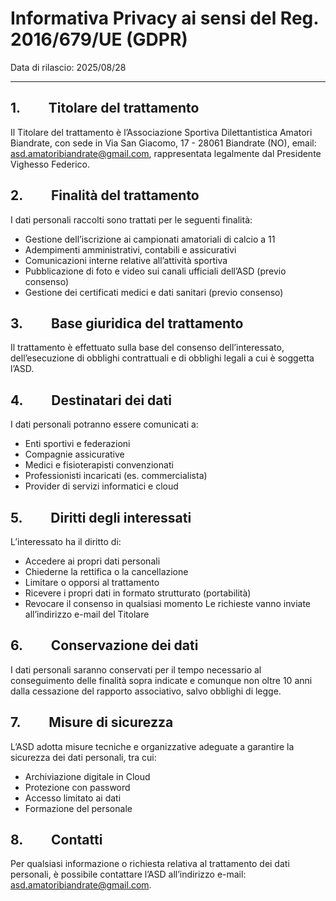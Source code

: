 # Informativa Privacy ai sensi del Reg. 2016/679/UE (GDPR)
Data di rilascio: 2025/08/28

---
## 1.         Titolare del trattamento

Il Titolare del trattamento è l’Associazione Sportiva Dilettantistica Amatori Biandrate, con sede in Via San Giacomo, 17 - 28061 Biandrate (NO), email: [asd.amatoribiandrate@gmail.com](mailto:asd.amatoribiandrate@gmail.com), rappresentata legalmente dal Presidente Vighesso Federico.
## 2.         Finalità del trattamento
I dati personali raccolti sono trattati per le seguenti finalità:
- Gestione dell’iscrizione ai campionati amatoriali di calcio a 11
- Adempimenti amministrativi, contabili e assicurativi
- Comunicazioni interne relative all’attività sportiva
- Pubblicazione di foto e video sui canali ufficiali dell’ASD (previo consenso)
- Gestione dei certificati medici e dati sanitari (previo consenso)
## 3.         Base giuridica del trattamento
Il trattamento è effettuato sulla base del consenso dell’interessato, dell’esecuzione di obblighi contrattuali e di obblighi legali a cui è soggetta l’ASD.

## 4.         Destinatari dei dati
I dati personali potranno essere comunicati a:
- Enti sportivi e federazioni
- Compagnie assicurative
- Medici e fisioterapisti convenzionati
- Professionisti incaricati (es. commercialista)
- Provider di servizi informatici e cloud
## 5.         Diritti degli interessati
L’interessato ha il diritto di:
- Accedere ai propri dati personali
- Chiederne la rettifica o la cancellazione
- Limitare o opporsi al trattamento
- Ricevere i propri dati in formato strutturato (portabilità)
- Revocare il consenso in qualsiasi momento
Le richieste vanno inviate all’indirizzo e-mail del Titolare
## 6.         Conservazione dei dati
I dati personali saranno conservati per il tempo necessario al conseguimento delle finalità sopra indicate e comunque non oltre 10 anni dalla cessazione del rapporto associativo, salvo obblighi di legge.
## 7.         Misure di sicurezza
L’ASD adotta misure tecniche e organizzative adeguate a garantire la sicurezza dei dati personali, tra cui:
- Archiviazione digitale in Cloud
- Protezione con password
- Accesso limitato ai dati
- Formazione del personale
## 8.         Contatti
Per qualsiasi informazione o richiesta relativa al trattamento dei dati personali, è possibile contattare l’ASD all’indirizzo e-mail: [asd.amatoribiandrate@gmail.com](mailto:asd.amatoribiandrate@gmail.com).
